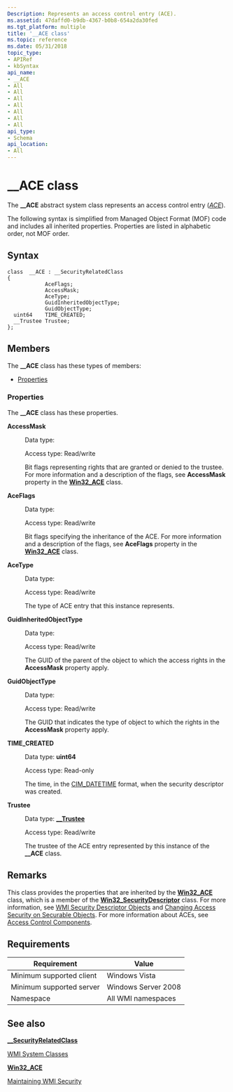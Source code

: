 ```yaml
---
Description: Represents an access control entry (ACE).
ms.assetid: 47daffd0-b9db-4367-b0b8-654a2da30fed
ms.tgt_platform: multiple
title: '__ACE class'
ms.topic: reference
ms.date: 05/31/2018
topic_type: 
- APIRef
- kbSyntax
api_name: 
- __ACE
- All
- All
- All
- All
- All
- All
- All
api_type: 
- Schema
api_location: 
- All
---
```


# \_\_ACE class

The **\_\_ACE** abstract system class represents an access control entry ([*ACE*](/windows/desktop/SecGloss/a-gly)).

The following syntax is simplified from Managed Object Format (MOF) code and includes all inherited properties. Properties are listed in alphabetic order, not MOF order.

## Syntax

``` syntax
class  __ACE : __SecurityRelatedClass
{
            AceFlags;
            AccessMask;
            AceType;
            GuidInheritedObjectType;
            GuidObjectType;
  uint64    TIME_CREATED;
  __Trustee Trustee;
};
```

## Members

The **\_\_ACE** class has these types of members:

-   [Properties](#properties)

### Properties

The **\_\_ACE** class has these properties.

<dl> <dt>

**AccessMask**
</dt> <dd> <dl> <dt>

Data type: 
</dt> <dt>

Access type: Read/write
</dt> </dl>

Bit flags representing rights that are granted or denied to the trustee. For more information and a description of the flags, see **AccessMask** property in the [**Win32\_ACE**](/previous-versions/windows/desktop/secrcw32prov/win32-ace) class.

</dd> <dt>

**AceFlags**
</dt> <dd> <dl> <dt>

Data type: 
</dt> <dt>

Access type: Read/write
</dt> </dl>

Bit flags specifying the inheritance of the ACE. For more information and a description of the flags, see **AceFlags** property in the [**Win32\_ACE**](/previous-versions/windows/desktop/secrcw32prov/win32-ace) class.

</dd> <dt>

**AceType**
</dt> <dd> <dl> <dt>

Data type: 
</dt> <dt>

Access type: Read/write
</dt> </dl>

The type of ACE entry that this instance represents.

</dd> <dt>

**GuidInheritedObjectType**
</dt> <dd> <dl> <dt>

Data type: 
</dt> <dt>

Access type: Read/write
</dt> </dl>

The GUID of the parent of the object to which the access rights in the **AccessMask** property apply.

</dd> <dt>

**GuidObjectType**
</dt> <dd> <dl> <dt>

Data type: 
</dt> <dt>

Access type: Read/write
</dt> </dl>

The GUID that indicates the type of object to which the rights in the **AccessMask** property apply.

</dd> <dt>

**TIME\_CREATED**
</dt> <dd> <dl> <dt>

Data type: **uint64**
</dt> <dt>

Access type: Read-only
</dt> </dl>

The time, in the [CIM\_DATETIME](cim-datetime.md) format, when the security descriptor was created.

</dd> <dt>

**Trustee**
</dt> <dd> <dl> <dt>

Data type: **[**\_\_Trustee**](--trustee.md)**
</dt> <dt>

Access type: Read/write
</dt> </dl>

The trustee of the ACE entry represented by this instance of the **\_\_ACE** class.

</dd> </dl>

## Remarks

This class provides the properties that are inherited by the [**Win32\_ACE**](/previous-versions/windows/desktop/secrcw32prov/win32-ace) class, which is a member of the [**Win32\_SecurityDescriptor**](/previous-versions/windows/desktop/secrcw32prov/win32-securitydescriptor) class. For more information, see [WMI Security Descriptor Objects](wmi-security-descriptor-objects.md) and [Changing Access Security on Securable Objects](changing-access-security-on-securable-objects.md). For more information about ACEs, see [Access Control Components](/windows/desktop/SecAuthZ/access-control-components).

## Requirements



| Requirement | Value |
|-------------------------------------|--------------------------------|
| Minimum supported client<br/> | Windows Vista<br/>       |
| Minimum supported server<br/> | Windows Server 2008<br/> |
| Namespace<br/>                | All WMI namespaces<br/>  |



## See also

<dl> <dt>

[**\_\_SecurityRelatedClass**](--securityrelatedclass.md)
</dt> <dt>

[WMI System Classes](wmi-system-classes.md)
</dt> <dt>

[**Win32\_ACE**](/previous-versions/windows/desktop/secrcw32prov/win32-ace)
</dt> <dt>

[Maintaining WMI Security](maintaining-wmi-security.md)
</dt> </dl>

 

